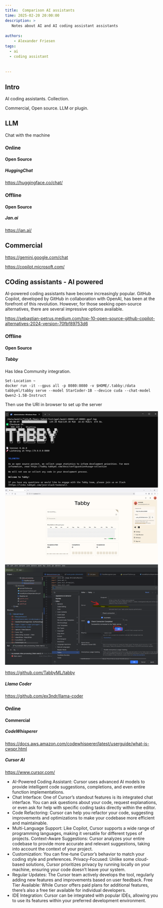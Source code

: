 ```yaml
---
title:  Comparison AI assistants
time: 2025-02-20 20:00:00
description: >
   Notes about AI and AI coding assistant assistants

authors:
    - Alexander Friesen
tags:
  - ai
  - coding assistant


---
```


## Intro

AI coding assistants.
Collection.

Commercial, Open source.
LLM or plugin.


## LLM

Chat with the machine 

### Online 

#### Open Source 

##### HuggingChat

<https://huggingface.co/chat/>

### Offline

#### Open Source 

##### Jan.ai

<https://jan.ai/>



## Commercial 

<https://gemini.google.com/chat>

<https://copilot.microsoft.com/>




## COding assistants - AI powered

AI-powered coding assistants have become increasingly popular. GitHub Copilot, developed by GitHub in collaboration with OpenAI, has been at the forefront of this revolution. However, for those seeking open-source alternatives, there are several impressive options available.

<https://sebastian-petrus.medium.com/top-10-open-source-github-copilot-alternatives-2024-version-70fbf89753d6>

### Offline

#### Open Source 

##### Tabby

Has Idea Community integration.

```
Set-Location ~
docker run -it --gpus all -p 8080:8080 -v $HOME/.tabby:/data tabbyml/tabby serve --model StarCoder-1B --device cuda --chat-model Qwen2-1.5B-Instruct
```

Then use the URI in browser to set up the server

 ![Network](./article00058/tabby.png)
 ![Network](./article00058/tabbyui.png)
 ![Network](./article00058/tabbytoken.png)


<https://github.com/TabbyML/tabby>

##### Llama Coder

<https://github.com/ex3ndr/llama-coder>


### Online

#### Commercial

##### CodeWhisperer

<https://docs.aws.amazon.com/codewhisperer/latest/userguide/what-is-cwspr.html>

##### Cursor AI

<https://www.cursor.com/>

- AI-Powered Coding Assistant: Cursor uses advanced AI models to provide intelligent code suggestions, completions, and even entire function implementations.
- Chat Interface: One of Cursor’s standout features is its integrated chat interface. You can ask questions about your code, request explanations, or even ask for help with specific coding tasks directly within the editor.
- Code Refactoring: Cursor can help you refactor your code, suggesting improvements and optimizations to make your codebase more efficient and maintainable.
- Multi-Language Support: Like Copilot, Cursor supports a wide range of programming languages, making it versatile for different types of projects.
Context-Aware Suggestions: Cursor analyzes your entire codebase to provide more accurate and relevant suggestions, taking into account the context of your project.
- Customization: You can fine-tune Cursor’s behavior to match your coding style and preferences.
Privacy-Focused: Unlike some cloud-based solutions, Cursor prioritizes privacy by running locally on your machine, ensuring your code doesn’t leave your system.
- Regular Updates: The Cursor team actively develops the tool, regularly adding new features and improvements based on user feedback.
Free Tier Available: While Cursor offers paid plans for additional features, there’s also a free tier available for individual developers.
- IDE Integration: Cursor can be integrated with popular IDEs, allowing you to use its features within your preferred development environment.